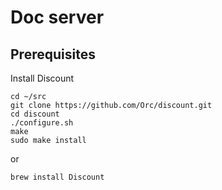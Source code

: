 # Doc server #

## Prerequisites ##

Install Discount

    cd ~/src
    git clone https://github.com/Orc/discount.git
    cd discount
    ./configure.sh
    make
    sudo make install
    
or

    brew install Discount
